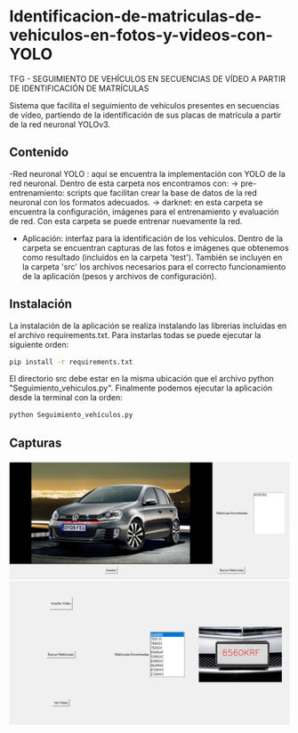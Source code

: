 # Identificacion-de-matriculas-de-vehiculos-en-fotos-y-videos-con-YOLO
TFG - SEGUIMIENTO DE VEHÍCULOS EN SECUENCIAS DE VÍDEO A PARTIR DE IDENTIFICACIÓN DE MATRÍCULAS

Sistema que facilita el seguimiento de vehículos presentes en secuencias de vídeo, partiendo de la
identificación de sus placas de matrícula a partir de la red neuronal YOLOv3.

## Contenido
-Red neuronal YOLO : aquí se encuentra la implementación con YOLO de la red neuronal. Dentro de esta carpeta nos encontramos con:
  -> pre-entrenamiento: scripts que facilitan crear la base de datos de la red neuronal con los formatos adecuados.
  -> darknet: en esta carpeta se encuentra la configuración, imágenes para el entrenamiento y evaluación de red. Con esta carpeta se puede entrenar nuevamente la red.
- Aplicación: interfaz para la identificación de los vehículos. Dentro de la carpeta se encuentran capturas de las fotos e imágenes que obtenemos como resultado (incluidos en la carpeta 'test'). También se incluyen en la carpeta 'src' los archivos necesarios para el correcto funcionamiento de la aplicación (pesos y archivos de configuración).

## Instalación
La instalación de la aplicación se realiza instalando las librerias incluidas en el archivo requirements.txt. Para instarlas todas se puede ejecutar la siguiente orden:
```bash
pip install -r requirements.txt
```
El directorio src debe estar en la misma ubicación que el archivo python "Seguimiento_vehiculos.py".
Finalmente podemos ejecutar la aplicación desde la terminal con la orden:
```bash
python Seguimiento_vehículos.py
```
## Capturas


![](/Aplicacion/Interfaz_fotos.PNG)
![](/Aplicacion/interfaz_videos.PNG)
